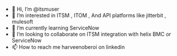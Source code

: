 - 👋 Hi, I’m @itsmuser
- 👀 I’m interested in ITSM , ITOM , And API platforms like jitterbit , mulesoft
- 🌱 I’m currently learning ServiceNow 
- 💞️ I’m looking to collaborate on ITSM integration with helix BMC or ServiceNow
- 📫 How to reach me harveenoberoi on linkedin

<!---
itsmuser/itsmuser is a ✨ special ✨ repository because its `README.md` (this file) appears on your GitHub profile.
You can click the Preview link to take a look at your changes.
--->
